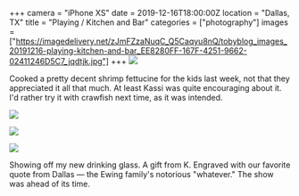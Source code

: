 +++
camera = "iPhone XS"
date = 2019-12-16T18:00:00Z
location = "Dallas, TX"
title = "Playing / Kitchen and Bar"
categories = ["photography"]
images = ["https://imagedelivery.net/zJmFZzaNuqC_Q5Caqyu8nQ/tobyblog_images_20191216-playing-kitchen-and-bar_EE8280FF-167F-4251-9662-02411246D5C7_jqdtjk.jpg"]
+++
![](https://imagedelivery.net/zJmFZzaNuqC_Q5Caqyu8nQ/tobyblog_images_20191216-playing-kitchen-and-bar_EE8280FF-167F-4251-9662-02411246D5C7_jqdtjk.jpg/fit=scale-down,w=780,sharpen=1,f=auto,q=0.9,slow-connection-quality=0.3)
<!--more-->
Cooked a pretty decent shrimp fettucine for the kids last week, not that they appreciated it all that much. At least Kassi was quite encouraging about it. I'd rather try it with crawfish next time, as it was intended. 

![](https://imagedelivery.net/zJmFZzaNuqC_Q5Caqyu8nQ/tobyblog_images_remote_cloudinary_5071a168_D6A43521-7AD3-4768-8930-12BBEC71B945_dk12wh.jpg/fit=scale-down,w=780,sharpen=1,f=auto,q=0.9,slow-connection-quality=0.3)

![](https://imagedelivery.net/zJmFZzaNuqC_Q5Caqyu8nQ/tobyblog_images_remote_cloudinary_1de94a24_9F225898-81E6-47FC-B070-07C2078EA465_mdc9vw.jpg/fit=scale-down,w=780,sharpen=1,f=auto,q=0.9,slow-connection-quality=0.3)

![](https://imagedelivery.net/zJmFZzaNuqC_Q5Caqyu8nQ/tobyblog_images_remote_cloudinary_45330682_77F0AA0B-9825-4999-AC47-D6085E5148AC_f8vvku.jpg/fit=scale-down,w=780,sharpen=1,f=auto,q=0.9,slow-connection-quality=0.3)

Showing off my new drinking glass. A gift from K. Engraved with our favorite quote from Dallas — the Ewing family's notorious "whatever." The show was ahead of its time. 
